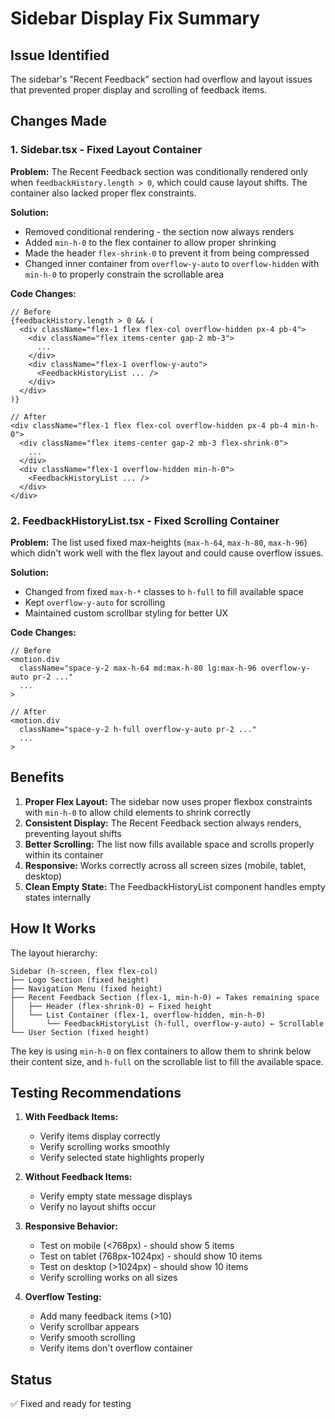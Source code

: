 # Sidebar Display Fix Summary

## Issue Identified
The sidebar's "Recent Feedback" section had overflow and layout issues that prevented proper display and scrolling of feedback items.

## Changes Made

### 1. Sidebar.tsx - Fixed Layout Container
**Problem:** The Recent Feedback section was conditionally rendered only when `feedbackHistory.length > 0`, which could cause layout shifts. The container also lacked proper flex constraints.

**Solution:**
- Removed conditional rendering - the section now always renders
- Added `min-h-0` to the flex container to allow proper shrinking
- Made the header `flex-shrink-0` to prevent it from being compressed
- Changed inner container from `overflow-y-auto` to `overflow-hidden` with `min-h-0` to properly constrain the scrollable area

**Code Changes:**
```tsx
// Before
{feedbackHistory.length > 0 && (
  <div className="flex-1 flex flex-col overflow-hidden px-4 pb-4">
    <div className="flex items-center gap-2 mb-3">
      ...
    </div>
    <div className="flex-1 overflow-y-auto">
      <FeedbackHistoryList ... />
    </div>
  </div>
)}

// After
<div className="flex-1 flex flex-col overflow-hidden px-4 pb-4 min-h-0">
  <div className="flex items-center gap-2 mb-3 flex-shrink-0">
    ...
  </div>
  <div className="flex-1 overflow-hidden min-h-0">
    <FeedbackHistoryList ... />
  </div>
</div>
```

### 2. FeedbackHistoryList.tsx - Fixed Scrolling Container
**Problem:** The list used fixed max-heights (`max-h-64`, `max-h-80`, `max-h-96`) which didn't work well with the flex layout and could cause overflow issues.

**Solution:**
- Changed from fixed `max-h-*` classes to `h-full` to fill available space
- Kept `overflow-y-auto` for scrolling
- Maintained custom scrollbar styling for better UX

**Code Changes:**
```tsx
// Before
<motion.div
  className="space-y-2 max-h-64 md:max-h-80 lg:max-h-96 overflow-y-auto pr-2 ..."
  ...
>

// After
<motion.div
  className="space-y-2 h-full overflow-y-auto pr-2 ..."
  ...
>
```

## Benefits

1. **Proper Flex Layout:** The sidebar now uses proper flexbox constraints with `min-h-0` to allow child elements to shrink correctly
2. **Consistent Display:** The Recent Feedback section always renders, preventing layout shifts
3. **Better Scrolling:** The list now fills available space and scrolls properly within its container
4. **Responsive:** Works correctly across all screen sizes (mobile, tablet, desktop)
5. **Clean Empty State:** The FeedbackHistoryList component handles empty states internally

## How It Works

The layout hierarchy:
```
Sidebar (h-screen, flex flex-col)
├── Logo Section (fixed height)
├── Navigation Menu (fixed height)
├── Recent Feedback Section (flex-1, min-h-0) ← Takes remaining space
│   ├── Header (flex-shrink-0) ← Fixed height
│   └── List Container (flex-1, overflow-hidden, min-h-0)
│       └── FeedbackHistoryList (h-full, overflow-y-auto) ← Scrollable
└── User Section (fixed height)
```

The key is using `min-h-0` on flex containers to allow them to shrink below their content size, and `h-full` on the scrollable list to fill the available space.

## Testing Recommendations

1. **With Feedback Items:**
   - Verify items display correctly
   - Verify scrolling works smoothly
   - Verify selected state highlights properly

2. **Without Feedback Items:**
   - Verify empty state message displays
   - Verify no layout shifts occur

3. **Responsive Behavior:**
   - Test on mobile (<768px) - should show 5 items
   - Test on tablet (768px-1024px) - should show 10 items
   - Test on desktop (>1024px) - should show 10 items
   - Verify scrolling works on all sizes

4. **Overflow Testing:**
   - Add many feedback items (>10)
   - Verify scrollbar appears
   - Verify smooth scrolling
   - Verify items don't overflow container

## Status
✅ Fixed and ready for testing
